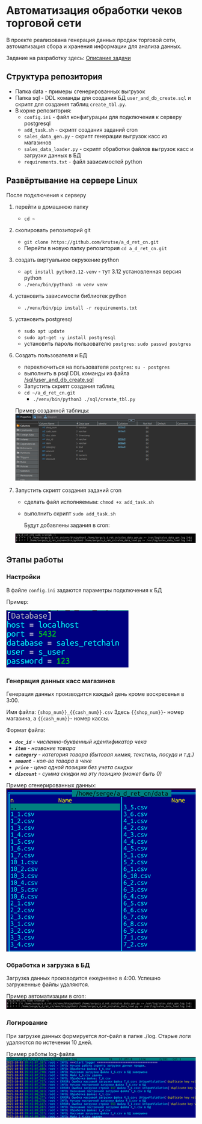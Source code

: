 ﻿# Автоматизация обработки чеков торговой сети
В проекте реализована генерация данных продаж торговой сети,
автоматизация сбора и хранения информации для анализа данных.

Задание на разработку здесь: [Описание задачи](./task.md) 

## Структура репозитория
- Папка data - примеры сгенерированных выгрузок
- Папка sql - DDL команды для создания БД `user_and_db_create.sql` и скрипт для создания таблиц `create_tbl.py`.
- В корне репозитория:
    * `config.ini` - файл конфигурации для подключения к серверу postgresql
    * `add_task.sh` - скрипт создания заданий cron
    * `sales_data_gen.py` - скрипт генерации выгрузок касс из магазинов
    * `sales_data_loader.py` - скрипт обработки файлов выгрузок касс и загрузки данных в БД
    * `requirements.txt` - файл зависимостей python

## Развёртывание на сервере Linux

После подключения к серверу

1. перейти в домашнюю папку 
    * `cd ~`
2. скопировать репозиторий git
    * `git clone https://github.com/krutse/a_d_ret_cn.git`
    * Перейти в новую папку репозитория `cd a_d_ret_cn.git`
3. создать виртуальное окружение python
    * `apt install python3.12-venv`  - тут 3.12 установленная версия python
    * `./venv/bin/python3 -m venv venv`
4. установить зависимости библиотек python
    * `./venv/bin/pip install -r requirements.txt`
5. установить postgresql
    * `sudo apt update`
    * `sudo apt-get -y install postgresql`
    * установить пароль пользователю `postgres`: `sudo passwd postgres`
6. Создать пользователя и БД
    * переключиться на пользователя `postgres`: `su - postgres`
    * выполнить в psql DDL команды из файла [/sql/user_and_db_create.sql](./sql/user_and_db_create.sql) 
    * Запустить скрипт создания таблиц 
	* `cd ~/a_d_ret_cn.git`
        * `./venv/bin/python3 ./sql/create_tbl.py`
        
	Пример созданной таблицы:
	![Таблица](./img/4.png)

    
7. Запустить скрипт создания заданий cron
    * сделать файл исполняемым: `chmod +x add_task.sh`
    * выполнить скрипт `sudo add_task.sh`
    
        Будут добавлены задания в cron:

    ![Пример](./img/1.png)

## Этапы работы

### Настройки 
В файле `config.ini` задаются параметры подключения к БД

Пример:

![Пример](./img/3.png)

### Генерация данных касс магазинов
Генерация данных производится каждый день кроме воскресенья в 3:00. 

Имя файла: `{shop_num}}_{{cash_num}}.csv` Здесь `{{shop_num}}`- номер магазина, а `{{cash_num}}`- номер кассы.

Формат файла:

- *__`doc_id`__ - численно-буквенный идентификатор чека*
- *__`item`__ - название товара*
- *__`category`__ - категория товара (бытовая химия, текстиль, посуда и т.д.)*
- *__`amount`__ - кол-во товара в чеке*
- *__`price`__ - цена одной позиции без учета скидки*
- *__`discount`__ - сумма скидки на эту позицию (может быть 0)*

Пример сгенерированных данных:
![Пример](./img/2.png)

### Обработка и загрузка в БД
Загрузка данных производится ежедневно в 4:00. Успешно загруженные файлы удаляются.

Пример автоматизации в cron:
![Пример](./img/1.png)

### Логирование
При загрузке данных формируется лог-файл в папке ./log. Старые логи удаляются по истечении 10 дней.

Пример работы log-файла
![Пример](./img/6.png)
